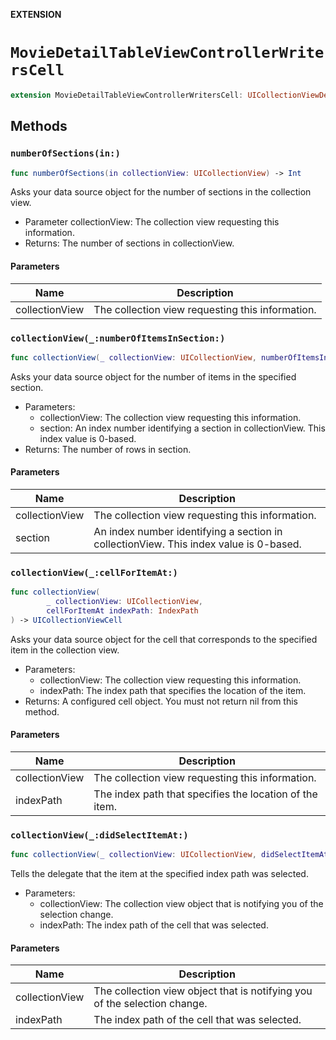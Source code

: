 **EXTENSION**

# `MovieDetailTableViewControllerWritersCell`
```swift
extension MovieDetailTableViewControllerWritersCell: UICollectionViewDelegate, UICollectionViewDataSource
```

## Methods
### `numberOfSections(in:)`

```swift
func numberOfSections(in collectionView: UICollectionView) -> Int
```

Asks your data source object for the number of sections in the collection view.
- Parameter collectionView: The collection view requesting this information.
- Returns: The number of sections in collectionView.

#### Parameters

| Name | Description |
| ---- | ----------- |
| collectionView | The collection view requesting this information. |

### `collectionView(_:numberOfItemsInSection:)`

```swift
func collectionView(_ collectionView: UICollectionView, numberOfItemsInSection section: Int) -> Int
```

Asks your data source object for the number of items in the specified section.
- Parameters:
  - collectionView: The collection view requesting this information.
  - section: An index number identifying a section in collectionView. This index value is 0-based.
- Returns: The number of rows in section.

#### Parameters

| Name | Description |
| ---- | ----------- |
| collectionView | The collection view requesting this information. |
| section | An index number identifying a section in collectionView. This index value is 0-based. |

### `collectionView(_:cellForItemAt:)`

```swift
func collectionView(
        _ collectionView: UICollectionView,
        cellForItemAt indexPath: IndexPath
) -> UICollectionViewCell
```

Asks your data source object for the cell that corresponds to the specified item in the collection view.
- Parameters:
  - collectionView: The collection view requesting this information.
  - indexPath: The index path that specifies the location of the item.
- Returns: A configured cell object. You must not return nil from this method.

#### Parameters

| Name | Description |
| ---- | ----------- |
| collectionView | The collection view requesting this information. |
| indexPath | The index path that specifies the location of the item. |

### `collectionView(_:didSelectItemAt:)`

```swift
func collectionView(_ collectionView: UICollectionView, didSelectItemAt indexPath: IndexPath)
```

Tells the delegate that the item at the specified index path was selected.
- Parameters:
  - collectionView: The collection view object that is notifying you of the selection change.
  - indexPath: The index path of the cell that was selected.

#### Parameters

| Name | Description |
| ---- | ----------- |
| collectionView | The collection view object that is notifying you of the selection change. |
| indexPath | The index path of the cell that was selected. |